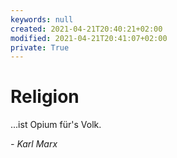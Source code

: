 ```yaml
---
keywords: null
created: 2021-04-21T20:40:21+02:00
modified: 2021-04-21T20:41:07+02:00
private: True
---
```


# Religion

...ist Opium für's Volk.

*- Karl Marx*
